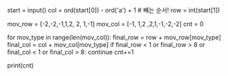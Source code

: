 start = input()
col = ord(start[0]) - ord('a') + 1 # 빼는 순서!
row = int(start[1])

mov_row = [-2,-2,-1,1,2, 2, 1,-1]
mov_col = [-1, 1,2 ,2,1,-1,-2,-2]
cnt = 0

for mov_type in range(len(mov_col)):
    final_row = row + mov_row[mov_type]
    final_col = col + mov_col[mov_type]
    if final_row < 1 or final_row > 8 or final_col < 1 or final_col > 8:
        continue
    cnt+=1
    
print(cnt)
     